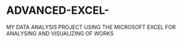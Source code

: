 # ADVANCED-EXCEL-
MY DATA ANALYSIS PROJECT USING THE MICROSOFT EXCEL FOR ANALYSING AND VISUALIZING OF WORKS
